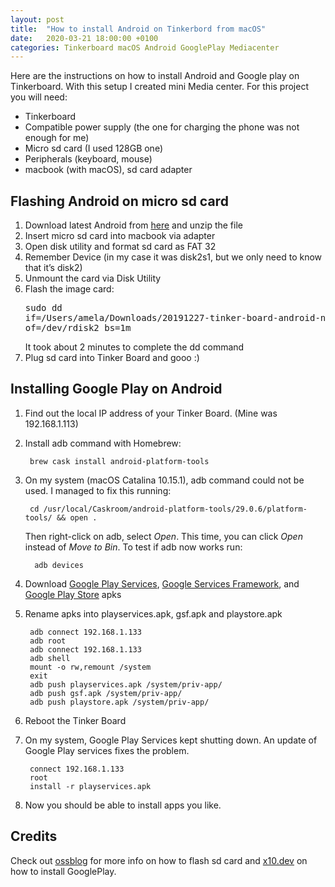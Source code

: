 ```yaml
---
layout: post
title:  "How to install Android on Tinkerbord from macOS"
date:   2020-03-21 18:00:00 +0100
categories: Tinkerboard macOS Android GooglePlay Mediacenter
---
```

Here are the instructions on how to install Android and Google play on Tinkerboard. With this setup I created mini Media center. For this project you will need:

* Tinkerboard
* Compatible power supply (the one for charging the phone was not enough for me)
* Micro sd card (I used 128GB one)
* Peripherals (keyboard, mouse)
* macbook (with macOS), sd card adapter

## Flashing Android on micro sd card


1. Download latest Android from [here](https://www.asus.com/uk/Single-board-Computer/TINKER-BOARD/HelpDesk_Download/) and unzip the file
2. Insert micro sd card into macbook via adapter
3. Open disk utility and format sd card as FAT 32
4. Remember Device (in my case it was disk2s1, but we only need to know that it’s disk2)
5. Unmount the card via Disk Utility
6. Flash the image card: <pre>sudo dd if=/Users/amela/Downloads/20191227-tinker-board-android-nougat-userdebug-v14.4.0.5.img of=/dev/rdisk2 bs=1m</pre> 
It took about 2 minutes to complete the dd command
7. Plug sd card into Tinker Board and gooo :)

## Installing Google Play on Android

1. Find out the local IP address of your Tinker Board. (Mine was 192.168.1.113)
2. Install adb command with Homebrew:

        brew cask install android-platform-tools
3. On my system (macOS Catalina 10.15.1), adb command could not be used. I managed to fix this running: 

        cd /usr/local/Caskroom/android-platform-tools/29.0.6/platform-tools/ && open .
   Then right-click on adb, select *Open*. This time, you can click *Open* instead of *Move to Bin*. To test if adb now works run:
   
   	     adb devices
3. Download [Google Play Services][play-services], [Google Services Framework][play-gsf], and [Google Play Store][play-store] apks
4. Rename apks into playservices.apk, gsf.apk and playstore.apk

        adb connect 192.168.1.133
        adb root
        adb connect 192.168.1.133
        adb shell
        mount -o rw,remount /system
        exit
        adb push playservices.apk /system/priv-app/
        adb push gsf.apk /system/priv-app/
        adb push playstore.apk /system/priv-app/
5. Reboot the Tinker Board
6. On my system, Google Play Services kept shutting down. An update of Google Play services fixes the problem.

        connect 192.168.1.133
        root
        install -r playservices.apk
7. Now you should be able to install apps you like.

## Credits
Check out [ossblog][flashing-instrucion] for more info on how to flash sd card and [x10.dev][google-play-instructions] on how to install GooglePlay. 

[google-play-instructions]: https://www.ossblog.org/installing-google-play-store-asus-tinker-board/
[flashing-instrucion]: https://www.x10.dev/flashing-tinkeros-onto-your-sd-card-from-macos/
[play-services]: http://www.apkmirror.com/apk/google-inc/google-play-services/google-play-services-10-5-62-release/google-play-services-10-5-62-438-153733333-android-apk-download/
[play-gsf]: http://www.apkmirror.com/apk/google-inc/google-services-framework/google-services-framework-6-0-1-release/google-services-framework-6-0-1-android-apk-download/
[play-store]: http://www.apkmirror.com/apk/google-inc/google-play-store/google-play-store-7-7-31-release/
